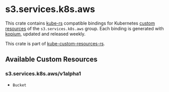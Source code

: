 <!--
SPDX-FileCopyrightText: The kube-custom-resources-rs Authors
SPDX-License-Identifier: 0BSD
 -->

# s3.services.k8s.aws

This crate contains [kube-rs](https://kube.rs/) compatible bindings for Kubernetes [custom resources](https://kubernetes.io/docs/tasks/extend-kubernetes/custom-resources/custom-resource-definitions/) of the `s3.services.k8s.aws` group. Each binding is generated with [kopium](https://github.com/kube-rs/kopium), updated and released weekly.

This crate is part of [kube-custom-resources-rs](https://github.com/metio/kube-custom-resources-rs).

## Available Custom Resources

### s3.services.k8s.aws/v1alpha1
- `Bucket`
